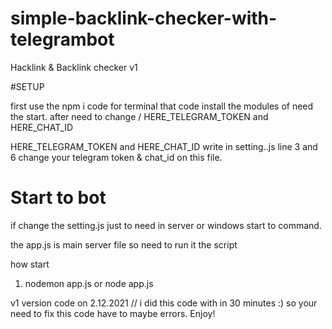 # simple-backlink-checker-with-telegrambot
Hacklink &amp; Backlink checker v1


#SETUP  

first use the npm i code for terminal 
that code install the modules of need the start. 
after need to change / HERE_TELEGRAM_TOKEN and HERE_CHAT_ID

HERE_TELEGRAM_TOKEN and HERE_CHAT_ID write in setting..js line 3 and 6 change your telegram token & chat_id on this file. 

# Start to bot
if change the setting.js just to need in server or windows start to command.

the app.js is main server file so need to run it the script

how start 
1. nodemon app.js  or node app.js


 v1 version code on 2.12.2021 // i did this code with in 30 minutes :) 
    so your need to fix this code have to maybe errors.
     Enjoy!
